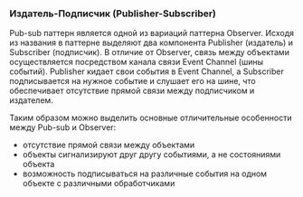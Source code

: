 ### Издатель-Подписчик (Publisher-Subscriber)

Pub-sub паттерн является одной из вариаций паттерна Observer.  Исходя из названия в паттерне выделяют два компонента Publisher (издатель) и Subscriber (подписчик). В отличие от Observer, связь между объектами осуществляется посредством канала связи Event Channel (шины событий). Publisher кидает свои события в Event Channel, а Subscriber подписывается на нужное событие и слушает его на шине, что обеспечивает отсутствие прямой связи между подписчиком и издателем.

Таким образом можно выделить основные отличительные особенности между Pub-sub и Observer:
- отсутствие прямой связи между объектами
- объекты сигнализируют друг другу событиями, а не состояниями объекта
- возможность подписываться на различные события на одном объекте с различными обработчиками
